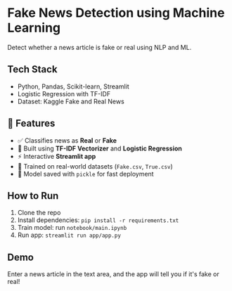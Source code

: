 # Fake News Detection using Machine Learning

Detect whether a news article is fake or real using NLP and ML.

## Tech Stack
- Python, Pandas, Scikit-learn, Streamlit
- Logistic Regression with TF-IDF
- Dataset: Kaggle Fake and Real News

## 📌 Features

- ✅ Classifies news as **Real** or **Fake**
- 💬 Built using **TF-IDF Vectorizer** and **Logistic Regression**
- ⚡ Interactive **Streamlit app**
- 🧠 Trained on real-world datasets (`Fake.csv`, `True.csv`)
- 💾 Model saved with `pickle` for fast deployment  

## How to Run
1. Clone the repo
2. Install dependencies: `pip install -r requirements.txt`
3. Train model: run `notebook/main.ipynb`
4. Run app: `streamlit run app/app.py`

## Demo
Enter a news article in the text area, and the app will tell you if it's fake or real!
